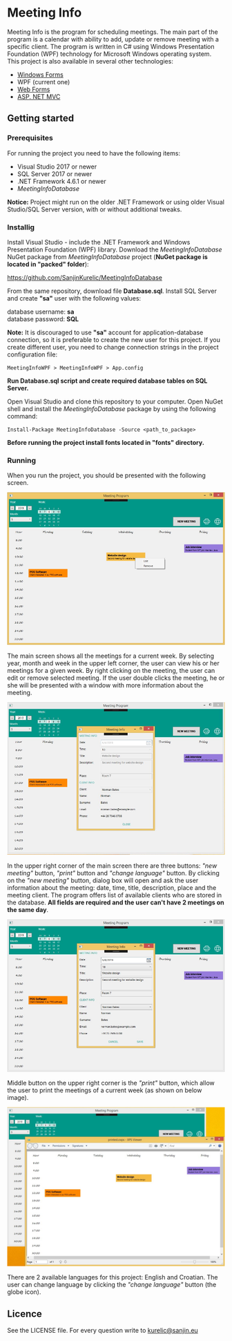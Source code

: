 # Meeting Info

Meeting Info is the program for scheduling meetings. The main part of the program is a calendar with ability to add, update or remove meeting with a specific client. The program is written in C# using Windows Presentation Foundation (WPF) technology for Microsoft Windows operating system. This project is also available in several other technologies:

- [Windows Forms](https://github.com/SanjinKurelic/MeetingInfoWinForms)
- WPF (current one)
- [Web Forms](https://github.com/SanjinKurelic/MeetingInfoWebForms)
- [ASP. NET MVC](https://github.com/SanjinKurelic/MeetingInfoMVC)

## Getting started

### Prerequisites

For running the project you need to have the following items:

- Visual Studio 2017 or newer
- SQL Server 2017 or newer
- .NET Framework 4.6.1 or newer
- *MeetingInfoDatabase*

**Notice:** Project might run on the older .NET Framework or using older Visual Studio/SQL Server version, with or without additional tweaks.

### Installig

Install Visual Studio - include the .NET Framework and Windows Presentation Foundation (WPF) library. Download the *MeetingInfoDatabase* NuGet package from *MeetingInfoDatabase* project (**NuGet package is located in "packed" folder**):

https://github.com/SanjinKurelic/MeetingInfoDatabase

From the same repository, download file **Database.sql**. Install SQL Server and create **"sa"** user with the following values:

database username: **sa**<br>
database password: **SQL**

**Note:** It is discouraged to use **"sa"** account for application-database connection, so it is preferable to create the new user for this project. If you create different user, you need to change connection strings in the project configuration file:

```
MeetingInfoWPF > MeetingInfoWPF > App.config
```

**Run Database.sql script and create required database tables on SQL Server.**

Open Visual Studio and clone this repository to your computer. Open NuGet shell and install the *MeetingInfoDatabase* package by using the following command:

```
Install-Package MeetingInfoDatabase -Source <path_to_package>
```

**Before running the project install fonts located in "fonts" directory.**

### Running

When you run the project, you should be presented with the following screen.

![](https://github.com/SanjinKurelic/MeetingInfoWPF/blob/master/images/home.jpg)

The main screen shows all the meetings for a current week. By selecting year, month and week in the upper left corner, the user can view his or her meetings for a given week. By right clicking on the meeting, the user can edit or remove selected meeting. If the user double clicks the meeting, he or she will be presented with a window with more information about the meeting.

![](https://github.com/SanjinKurelic/MeetingInfoWPF/blob/master/images/info.JPG)

In the upper right corner of the main screen there are three buttons: *"new meeting"* button, *"print"* button and *"change language"* button. By clicking on the *"new meeting"* button, dialog box will open and ask the user information about the meeting: date, time, title, description, place and the meeting client. The program offers list of available clients who are stored in the database. **All fields are required and the user can't have 2 meetings on the same day**.

![](https://github.com/SanjinKurelic/MeetingInfoWPF/blob/master/images/new.jpg)

Middle button on the upper right corner is the *"print"* button, which allow the user to print the meetings of a current week (as shown on below image).

![](https://github.com/SanjinKurelic/MeetingInfoWPF/blob/master/images/print.jpg)

There are 2 available languages for this project: English and Croatian. The user can change language by clicking the *"change language"* button (the globe icon).

## Licence

See the LICENSE file. For every question write to kurelic@sanjin.eu
